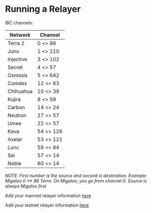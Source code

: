 # Running a Relayer

IBC channels:

| Network   | Channel   |
| --------- | --------- |
| Terra 2   | 0 <> 86   |
| Juno      | 1 <> 210  |
| Injective | 3 <> 102  |
| Secret    | 4 <> 57   |
| Osmosis   | 5 <> 642  |
| Comdex    | 12 <> 63  |
| Chihuahua | 10 <> 39  |
| Kujira    | 8 <> 58   |
| Carbon    | 14 <> 24  |
| Neutron   | 27 <> 57  |
| Umee      | 22 <> 57  |
| Kava      | 54 <> 126 |
| Axelar    | 53 <> 121 |
| Lunc      | 59 <> 84  |
| Sei       | 57 <> 14  |
| Noble     | 60 <> 14  |

_NOTE: First number is the source and second is destination. Example: Migaloo 0 <-> 86 Terra. On Migaloo, you go from channel 0. Source is always Migaloo first_

Add your mainnet relayer information [here](https://docs.google.com/spreadsheets/d/1lWDOkWRgy_mU0LEuTPwv5Z4dclNw2OCDTNQMzw0RzyQ/edit#gid=0)

Add your testnet relayer information [here](https://docs.google.com/spreadsheets/d/10t2HBtv6L9-PES-5YaCjODREy7fBMx7PBazmIrDj55c/edit?usp=sharing)
